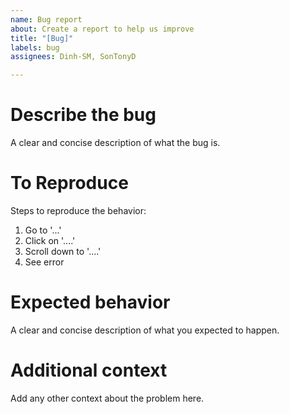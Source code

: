 ```yaml
---
name: Bug report
about: Create a report to help us improve
title: "[Bug]"
labels: bug
assignees: Dinh-SM, SonTonyD

---
```


# **Describe the bug**

A clear and concise description of what the bug is.

# **To Reproduce**

Steps to reproduce the behavior:
1. Go to '...'
2. Click on '....'
3. Scroll down to '....'
4. See error

# **Expected behavior**

A clear and concise description of what you expected to happen.

# **Additional context**

Add any other context about the problem here.
